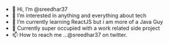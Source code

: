 - 👋 Hi, I’m @sreedhar37
- 👀 I’m interested in anything and everything about tech
- 🌱 I’m currently learning ReactJS but i am more of a Java Guy
- 💞️ Currently super occupied with a work related side project
- 📫 How to reach me ...@sreedhar37 on twitter.

<!---
sreedhar37/sreedhar37 is a ✨ special ✨ repository because its `README.md` (this file) appears on your GitHub profile.
You can click the Preview link to take a look at your changes.
--->
